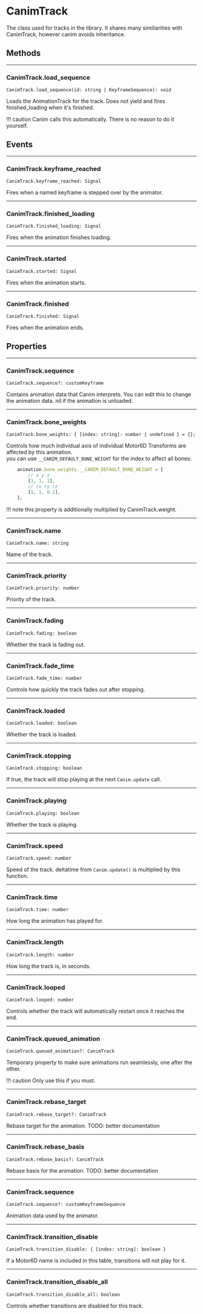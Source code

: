 # CanimTrack

The class used for tracks in the library. It shares many similiarities with CanimTrack, however canim avoids inheritance.

## Methods

---

### CanimTrack.load_sequence
```
CanimTrack.load_sequence(id: string | KeyframeSequence): void
```

Loads the AnimationTrack for the track. Does not yield and fires finished_loading when it's finished.

!!! caution
	Canim calls this automatically. There is no reason to do it yourself.

## Events

---

### CanimTrack.keyframe_reached
```
CanimTrack.keyframe_reached: Signal
```

Fires when a named keyframe is stepped over by the animator.

---

### CanimTrack.finished_loading
```
CanimTrack.finished_loading: Signal
```

Fires when the animation finishes loading.

---

### CanimTrack.started
```
CanimTrack.started: Signal
```

Fires when the animation starts.

---

### CanimTrack.finished
```
CanimTrack.finished: Signal
```

Fires when the animation ends.


## Properties


---

### CanimTrack.sequence
```
CanimTrack.sequence?: customKeyframe
```

Contains animation data that Canim interprets. You can edit this to change the animation data.
nil if the animation is unloaded.

---

### CanimTrack.bone_weights
```
CanimTrack.bone_weights: { [index: string]: number | undefined } = {};
```

Controls how much individual axis of individual Motor6D Transforms are affected by this animation. <br/>
you can use `__CANIM_DEFAULT_BONE_WEIGHT` for the index to affect all bones:
```ts
    animation.bone_weights.__CANIM_DEFAULT_BONE_WEIGHT = [
    	// x y z
    	[1, 1, 1],
    	// rx ry rz
    	[1, 1, 0.1],
    ];
```

!!! note
	this property is additionally multiplied by CanimTrack.weight.

---

### CanimTrack.name
```
CanimTrack.name: string
```

Name of the track.

---

### CanimTrack.priority
```
CanimTrack.priority: number
```

Priority of the track.

---

### CanimTrack.fading
```
CanimTrack.fading: boolean
```

Whether the track is fading out.

---

### CanimTrack.fade_time
```
CanimTrack.fade_time: number
```

Controls how quickly the track fades out after stopping.

---

### CanimTrack.loaded
```
CanimTrack.loaded: boolean
```

Whether the track is loaded.

---

### CanimTrack.stopping
```
CanimTrack.stopping: boolean
```

If true, the track will stop playing at the next `Canim.update` call.

---

### CanimTrack.playing
```
CanimTrack.playing: boolean
```

Whether the track is playing.

---

### CanimTrack.speed
```
CanimTrack.speed: number
```

Speed of the track. deltatime from `Canim.update()` is multiplied by this function.

---

### CanimTrack.time
```
CanimTrack.time: number
```

How long the animation has played for.

---

### CanimTrack.length
```
CanimTrack.length: number
```

How long the track is, in seconds.


---

### CanimTrack.looped
```
CanimTrack.looped: number
```

Controls whether the track will automatically restart once it reaches the end.

---

### CanimTrack.queued_animation
```
CanimTrack.queued_animation?: CanimTrack
```

Temporary property to make sure animations run seamlessly, one after the other.

!!! caution
	Only use this if you must.

---

### CanimTrack.rebase_target
```
CanimTrack.rebase_target?: CanimTrack
```

Rebase target for the animation.
TODO: better documentation

---

### CanimTrack.rebase_basis
```
CanimTrack.rebase_basis?: CanimTrack
```

Rebase basis for the animation.
TODO: better documentation

---

### CanimTrack.sequence
```
CanimTrack.sequence?: customKeyframeSequence
```

Animation data used by the animator.

---

### CanimTrack.transition_disable
```
CanimTrack.transition_disable: { [index: string]: boolean }
```

If a Motor6D name is included in this table, transitions will not play for it.

---

### CanimTrack.transition_disable_all
```
CanimTrack.transition_disable_all: boolean
```

Controls whether transitions are disabled for this track.